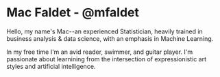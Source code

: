 # Mac Faldet - @mfaldet 

Hello, my name's Mac--an experienced Statistician, heavily trained in business analysis & data science, with an emphasis in Machine Learning.

In my free time I'm an avid reader, swimmer, and guitar player. I'm passionate about learnining from the intersection of expressionistic art styles and artificial intelligence.

<!--
**mfaldet/mfaldet** is a ✨ _special_ ✨ repository because its `README.md` (this file) appears on your GitHub profile.

Here are some ideas to get you started:

- 🔭 I’m currently working on ...
- 🌱 I’m currently learning ...
- 👯 I’m looking to collaborate on ...
- 🤔 I’m looking for help with ...
- 💬 Ask me about ...
- 📫 How to reach me: ...
- 😄 Pronouns: ...
- ⚡ Fun fact: ...
-->
